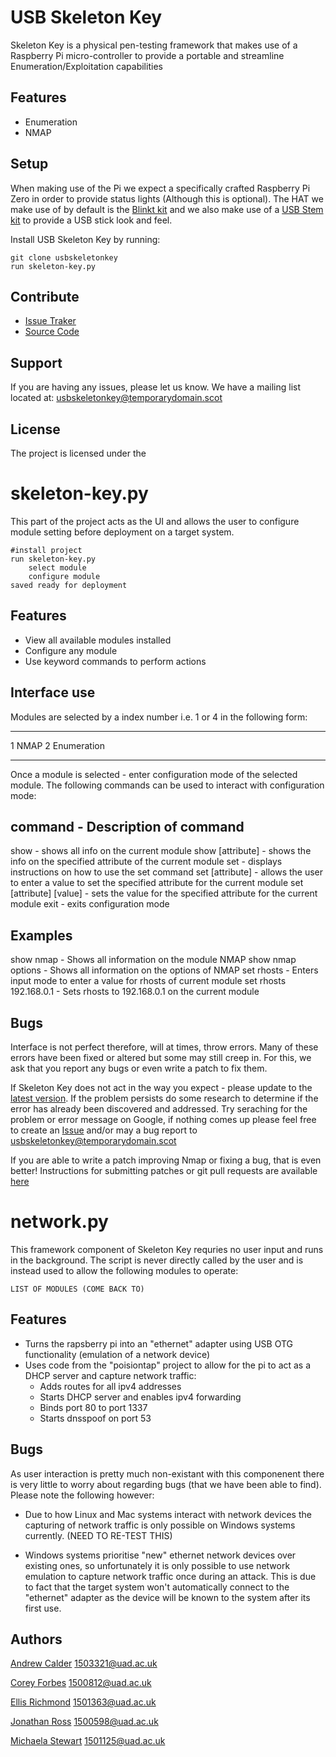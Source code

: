  USB Skeleton Key
=================
Skeleton Key is a physical pen-testing framework that makes use of a Raspberry Pi micro-controller to provide a portable and streamline Enumeration/Exploitation capabilities

Features
---------
  * Enumeration
  * NMAP

Setup
-------------
When making use of the Pi we expect a specifically crafted Raspberry Pi Zero in order to provide status lights (Although this is optional).
The HAT we make use of by default is the [Blinkt kit](https://shop.pimoroni.com/products/blinkt) and we also make use of a [USB Stem kit](https://shop.pimoroni.com/products/zero-stem-usb-otg-connector) to provide a USB stick look and feel.

Install USB Skeleton Key by running:

	git clone usbskeletonkey
	run skeleton-key.py

Contribute
-----------

- [Issue Traker](github.com/usbskeletonkey/usbskeletonkey/issues)
- [Source Code](github.com/usbskeletonkey/usbskeletonkey)

Support
--------

If you are having any issues, please let us know.
We have a mailing list located at: <usbskeletonkey@temporarydomain.scot>

License
--------

The project is licensed under the 


skeleton-key.py
================

This part of the project acts as the UI and allows the user to configure 
module setting before deployment on a target system.

	#install project
	run skeleton-key.py
		select module
		configure module
	saved ready for deployment

Features
---------

- View all available modules installed
- Configure any module
- Use keyword commands to perform actions

Interface use
--------------
 
Modules are selected by a index number i.e. 1 or 4 in the following form:

--------------------
1	NMAP
2	Enumeration

--------------------

Once a module is selected - enter configuration mode of the selected module.
The following commands can be used to interact with configuration mode:

command				- Description of command
--------------------------------------------------------------------------------------------------
show				- shows all info on the current module
show [attribute]		- shows the info on the specified attribute of the current module
set				- displays instructions on how to use the set command
set [attribute]			- allows the user to enter a value to set the specified attribute 
				  for the current module
set [attribute] [value]		- sets the value for the specified attribute for the current module
exit 				- exits configuration mode

Examples
----------

show nmap			- Shows all information on the module NMAP
show nmap options		- Shows all information on the options of NMAP
set rhosts			- Enters input mode to enter a value for rhosts of current module
set rhosts 192.168.0.1		- Sets rhosts to 192.168.0.1 on the current module

Bugs
-----

Interface is not perfect therefore, will at times, throw errors. Many of these errors have been fixed or altered
but some may still creep in. For this, we ask that you report any bugs or even write a patch to fix them.

If Skeleton Key does not act in the way you expect - please update to the [latest version](https://github.com/usbskeletonkey). If the problem persists do some research to determine if the error has already 
been discovered and addressed. Try seraching for the problem or error message on Google, if nothing comes up please
feel free to create an [Issue](https://github.com/usbskeletonkey) and/or may a bug report to
<usbskeletonkey@temporarydomain.scot>

If you are able to write a patch improving Nmap or fixing a bug, that is even better!
Instructions for submitting patches or git pull requests are available [here](https://github.com/nmap/usbskeletonkey)


network.py
================
This framework component of Skeleton Key requries no user input and runs in the background. The script is never directly called by the user and is instead used to allow the following modules to operate:

	LIST OF MODULES (COME BACK TO)


Features
---------

- Turns the rapsberry pi into an "ethernet" adapter using USB OTG functionality (emulation of a network device)
- Uses code from the "poisiontap" project to allow for the pi to act as a DHCP server and capture network traffic:
	- Adds routes for all ipv4 addresses
	- Starts DHCP server and enables ipv4 forwarding
	- Binds port 80 to port 1337
	- Starts dnsspoof on port 53

Bugs
-----
As user interaction is pretty much non-existant with this componenent there is very little to worry about regarding bugs (that we have been able to find). Please note the following however:

- Due to how Linux and Mac systems interact with network devices the capturing of network traffic is only possible on Windows systems currently. (NEED TO RE-TEST THIS)

- Windows systems prioritise "new" ethernet network devices over existing ones, so unfortunately it is only possible to use network emulation to capture network traffic once during an attack. This is due to fact that the target system won't automatically connect to the "ethernet" adapter as the device will be known to the system after its first use.   


Authors
-------
[Andrew Calder](https://github.com/AR-Calder) <1503321@uad.ac.uk>

[Corey Forbes](https://github.com/yeroc-sebrof) <1500812@uad.ac.uk>

[Ellis Richmond](https://github.com/EGRichmond) <1501363@uad.ac.uk>

[Jonathan Ross](https://github.com/Joh98) <1500598@uad.ac.uk>

[Michaela Stewart](https://github.com/muicheka) <1501125@uad.ac.uk>
